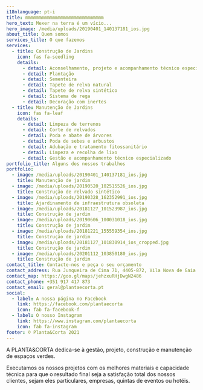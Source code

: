 ```yaml
---
i18nlanguage: pt-i
title: mmmmmmmmmmmmmmmmmmmmmmmmmmmmm
hero_text: Mexer na terra é um vício...
hero_image: /media/uploads/20190401_140137181_ios.jpg
about_title: Quem somos
services_title: O que fazemos
services:
  - title: Construção de Jardins
    icon: fas fa-seedling
    details:
      - detail: Aconselhamento, projeto e acompanhamento técnico especializado
      - detail: Plantação
      - detail: Sementeira
      - detail: Tapete de relva natural
      - detail: Tapete de relva sintético
      - detail: Sistema de rega
      - detail: Decoração com inertes
  - title: Manutenção de Jardins
    icon: fas fa-leaf
    details:
      - detail: Limpeza de terrenos
      - detail: Corte de relvados
      - detail: Poda e abate de árvores
      - detail: Poda de sebes e arbustos
      - detail: Adubação e tratamento fitossanitário
      - detail: Limpeza e recolha de lixo
      - detail: Gestão e acompanhamento técnico especializado
portfolio_title: Alguns dos nossos trabalhos
portfolio:
  - image: /media/uploads/20190401_140137181_ios.jpg
    title: Manutenção de jardim
  - image: /media/uploads/20190520_102515526_ios.jpg
    title: Construção de relvado sintético
  - image: /media/uploads/20190328_162352991_ios.jpg
    title: Ajardinamento de infraestrutura obsoleta
  - image: /media/uploads/20181127_101523987_ios.jpg
    title: Construção de jardim
  - image: /media/uploads/20190606_100031018_ios.jpg
    title: Construção de jardim
  - image: /media/uploads/20181221_155559354_ios.jpg
    title: Construção de jardim
  - image: /media/uploads/20181127_101830914_ios_cropped.jpg
    title: Construção de jardim
  - image: /media/uploads/20201112_103850180_ios.jpg
    title: Construção de jardim
contact_title: Contacte-nos e peça o seu orçamento
contact_address: Rua Junqueira de Cima 71, 4405-872, Vila Nova de Gaia
contact_map: https://goo.gl/maps/jehzxuRHjDwgN2486
contact_phone: +351 917 417 873
contact_email: geral@plantaecorta.pt
social:
  - label: A nossa página no Facebook
    link: https://facebook.com/plantaecorta
    icon: fab fa-facebook-f
  - label: O nosso Instagram
    link: https://www.instagram.com/plantaecorta
    icon: fab fa-instagram
footer: © Planta&Corta 2021
---
```

A PLANTA&CORTA dedica-se à gestão, projeto, construção e manutenção de espaços verdes.

Executamos os nossos projetos com os melhores materiais e capacidade técnica para que o resultado final seja a satisfação total dos nossos clientes, sejam eles particulares, empresas, quintas de eventos ou hotéis.